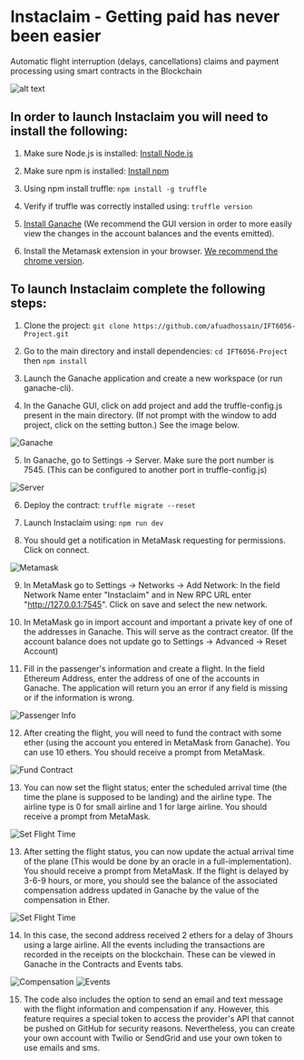 # Instaclaim - Getting paid has never been easier
Automatic flight interruption (delays, cancellations) claims and payment processing using smart contracts in the Blockchain

![alt text](./images/instaclaim.jpg)

## In order to launch Instaclaim you will need to install the following:

1. Make sure Node.js is installed: [Install Node.js](https://nodejs.org/en/)

2. Make sure npm is installed: [Install npm](https://www.npmjs.com/get-npm)

3. Using npm install truffle:
`npm install -g truffle`

4. Verify if truffle was correctly installed using: `truffle version`

5. [Install Ganache](https://www.trufflesuite.com/ganache) (We recommend the GUI version in order to more easily view the changes in the account balances and the events emitted).

6. Install the Metamask extension in your browser. [We recommend the chrome version](https://chrome.google.com/webstore/detail/metamask/nkbihfbeogaeaoehlefnkodbefgpgknn?hl=en).

## To launch Instaclaim complete the following steps:

1. Clone the project: `git clone https://github.com/afuadhossain/IFT6056-Project.git`

2. Go to the main directory and install dependencies: `cd IFT6056-Project` then `npm install`

3. Launch the Ganache application and create a new workspace (or run ganache-cli).

4. In the Ganache GUI, click on add project and add the truffle-config.js present in the main directory. (If not prompt with the window to add project, click on the setting button.) See the image below.

![Ganache](./images/ganache.png)

5. In Ganache, go to Settings -> Server. Make sure the port number is 7545. (This can be configured to another port in truffle-config.js)

![Server](./images/server.png)

6. Deploy the contract: `truffle migrate --reset`

7. Launch Instaclaim using: `npm run dev`

8. You should get a notification in MetaMask requesting for permissions. Click on connect.

![Metamask](./images/metamask.png)

9. In MetaMask go to Settings -> Networks -> Add Network: In the field Network Name enter "Instaclaim" and in New RPC URL enter "http://127.0.0.1:7545". Click on save and select the new network.

10. In MetaMask go in import account and important a private key of one of the addresses in Ganache. This will serve as the contract creator. (If the account balance does not update go to Settings -> Advanced -> Reset Account)

11. Fill in the passenger's information and create a flight. In the field Ethereum Address, enter the address of one of the accounts in Ganache. The application will return you an error if any field is missing or if the information is wrong.

![Passenger Info](./images/passenger.png)

12. After creating the flight, you will need to fund the contract with some ether (using the account you entered in MetaMask from Ganache). You can use 10 ethers. You should receive a prompt from MetaMask.

![Fund Contract](./images/fund.png)

13. You can now set the flight status; enter the scheduled arrival time (the time the plane is supposed to be landing) and the airline type. The airline type is 0 for small airline and 1 for large airline. You should receive a prompt from MetaMask.

![Set Flight Time](./images/setflighttime.png)

13. After setting the flight status, you can now update the actual arrival time of the plane (This would be done by an oracle in a full-implementation). You should receive a prompt from MetaMask. If the flight is delayed by 3-6-9 hours, or more, you should see the balance of the associated compensation address updated in Ganache by the value of the compensation in Ether. 

![Set Flight Time](./images/updatestatus.png)

14. In this case, the second address received 2 ethers for a delay of 3hours using a large airline. All the events including the transactions are recorded in the receipts on the blockchain. These can be viewed in Ganache in the Contracts and Events tabs.

![Compensation](./images/compensation.png)
![Events](./images/events.png)

15. The code also includes the option to send an email and text message with the flight information and compensation if any. However, this feature requires a special token to access the provider's API that cannot be pushed on GitHub for security reasons. Nevertheless, you can create your own account with Twilio or SendGrid and use your own token to use emails and sms.